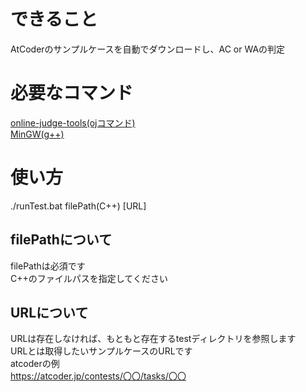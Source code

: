 # できること
AtCoderのサンプルケースを自動でダウンロードし、AC or WAの判定

# 必要なコマンド
[online-judge-tools(ojコマンド)](https://github.com/online-judge-tools/oj/blob/master/docs/INSTALL.ja.md)  
[MinGW(g++)](https://www.mingw-w64.org/)

# 使い方
./runTest.bat filePath(C++) [URL]  
## filePathについて
filePathは必須です  
C++のファイルパスを指定してください
## URLについて
URLは存在しなければ、もともと存在するtestディレクトリを参照します  
URLとは取得したいサンプルケースのURLです  
atcoderの例  
https://atcoder.jp/contests/〇〇/tasks/〇〇
